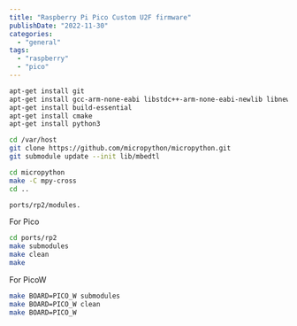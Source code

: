 ```yaml
---
title: "Raspberry Pi Pico Custom U2F firmware"
publishDate: "2022-11-30"
categories: 
  - "general"
tags: 
  - "raspberry"
  - "pico"
---
```



```bash
apt-get install git
apt-get install gcc-arm-none-eabi libstdc++-arm-none-eabi-newlib libnewlib-arm-none-eabi
apt-get install build-essential
apt-get install cmake
apt-get install python3
```

```bash
cd /var/host
git clone https://github.com/micropython/micropython.git
git submodule update --init lib/mbedtl
```

```bash
cd micropython
make -C mpy-cross
cd ..
```

```bash
ports/rp2/modules.
```

For Pico

```bash
cd ports/rp2
make submodules
make clean
make
```

For PicoW

```bash
make BOARD=PICO_W submodules
make BOARD=PICO_W clean
make BOARD=PICO_W 
```